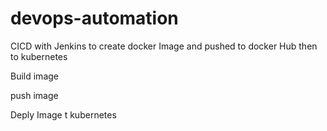 # devops-automation
CICD with Jenkins to create docker Image and pushed to docker Hub then to kubernetes

Build image 

push image

Deply Image t kubernetes
